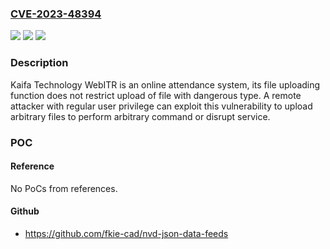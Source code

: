 ### [CVE-2023-48394](https://cve.mitre.org/cgi-bin/cvename.cgi?name=CVE-2023-48394)
![](https://img.shields.io/static/v1?label=Product&message=WebITR&color=blue)
![](https://img.shields.io/static/v1?label=Version&message=%3D%202_1_0_23%20&color=brighgreen)
![](https://img.shields.io/static/v1?label=Vulnerability&message=CWE-434%20Unrestricted%20Upload%20of%20File%20with%20Dangerous%20Type&color=brighgreen)

### Description

Kaifa Technology WebITR is an online attendance system, its file uploading function does not restrict upload of file with dangerous type. A remote attacker with regular user privilege can exploit this vulnerability to upload arbitrary files to perform arbitrary command or disrupt service.

### POC

#### Reference
No PoCs from references.

#### Github
- https://github.com/fkie-cad/nvd-json-data-feeds

